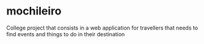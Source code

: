 # mochileiro
College project that consists in a web application for travellers that needs to find events and things to do in their destination
